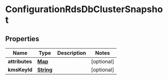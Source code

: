 

# ConfigurationRdsDbClusterSnapshot


## Properties

| Name | Type | Description | Notes |
|------------ | ------------- | ------------- | -------------|
|**attributes** | [**Map**](Map.md) |  |  [optional] |
|**kmsKeyId** | [**String**](String.md) |  |  [optional] |



